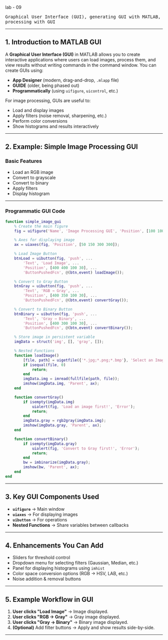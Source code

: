 lab - 09
<pre>Graphical User Interface (GUI), generating GUI with MATLAB, image 
processing with GUI</pre>
---

## **1. Introduction to MATLAB GUI**

A **Graphical User Interface (GUI)** in MATLAB allows you to create interactive applications where users can load images, process them, and view results without writing commands in the command window.
You can create GUIs using:

* **App Designer** (modern, drag-and-drop, `.mlapp` file)
* **GUIDE** (older, being phased out)
* **Programmatically** (using `uifigure`, `uicontrol`, etc.)

For image processing, GUIs are useful to:

* Load and display images
* Apply filters (noise removal, sharpening, etc.)
* Perform color conversions
* Show histograms and results interactively

---

## **2. Example: Simple Image Processing GUI**

### **Basic Features**

* Load an RGB image
* Convert to grayscale
* Convert to binary
* Apply filters
* Display histogram

---

### **Programmatic GUI Code**

```matlab
function simple_image_gui
    % Create the main figure
    fig = uifigure('Name', 'Image Processing GUI', 'Position', [100 100 800 500]);

    % Axes for displaying image
    ax = uiaxes(fig, 'Position', [50 150 300 300]);

    % Load Image Button
    btnLoad = uibutton(fig, 'push', ...
        'Text', 'Load Image', ...
        'Position', [400 400 100 30], ...
        'ButtonPushedFcn', @(btn,event) loadImage());

    % Convert to Gray Button
    btnGray = uibutton(fig, 'push', ...
        'Text', 'RGB → Gray', ...
        'Position', [400 350 100 30], ...
        'ButtonPushedFcn', @(btn,event) convertGray());

    % Convert to Binary Button
    btnBinary = uibutton(fig, 'push', ...
        'Text', 'Gray → Binary', ...
        'Position', [400 300 100 30], ...
        'ButtonPushedFcn', @(btn,event) convertBinary());

    % Store image in persistent variable
    imgData = struct('img', [], 'gray', []);

    % Nested Functions
    function loadImage()
        [file, path] = uigetfile({'*.jpg;*.png;*.bmp'}, 'Select an Image');
        if isequal(file, 0)
            return;
        end
        imgData.img = imread(fullfile(path, file));
        imshow(imgData.img, 'Parent', ax);
    end

    function convertGray()
        if isempty(imgData.img)
            uialert(fig, 'Load an image first!', 'Error');
            return;
        end
        imgData.gray = rgb2gray(imgData.img);
        imshow(imgData.gray, 'Parent', ax);
    end

    function convertBinary()
        if isempty(imgData.gray)
            uialert(fig, 'Convert to Gray first!', 'Error');
            return;
        end
        bw = imbinarize(imgData.gray);
        imshow(bw, 'Parent', ax);
    end
end
```

---

## **3. Key GUI Components Used**

* **`uifigure`** → Main window
* **`uiaxes`** → For displaying images
* **`uibutton`** → For operations
* **Nested Functions** → Share variables between callbacks

---

## **4. Enhancements You Can Add**

* Sliders for threshold control
* Dropdown menu for selecting filters (Gaussian, Median, etc.)
* Panel for displaying histograms using `imhist`
* Color space conversion options (RGB → HSV, LAB, etc.)
* Noise addition & removal buttons

---

## **5. Example Workflow in GUI**

1. **User clicks "Load Image"** → Image displayed.
2. **User clicks "RGB → Gray"** → Gray image displayed.
3. **User clicks "Gray → Binary"** → Binary image displayed.
4. **(Optional)** Add filter buttons → Apply and show results side-by-side.

---